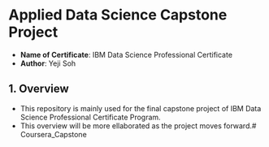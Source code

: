 # Applied Data Science Capstone Project

- __Name of Certificate__:      IBM Data Science Professional Certificate
- __Author__:                   Yeji Soh

## 1. Overview
- This repository is mainly used for the final capstone project of IBM Data Science Professional Certificate Program.
- This overview will be more ellaborated as the project moves forward.# Coursera_Capstone
